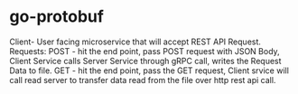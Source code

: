 # go-protobuf

Client- User facing microservice that will accept REST API Request.
Requests:
POST - hit the end point, pass POST request with JSON Body, Client Service calls Server Service through gRPC call, writes the Request Data to file.
GET - hit the end point, pass the GET request, Client srvice will call read server to transfer data read from the file over http rest api call.
